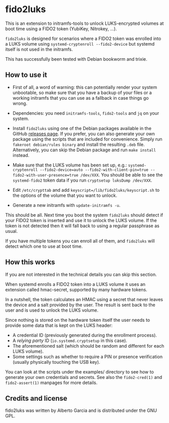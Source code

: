 # fido2luks

This is an extension to initramfs-tools to unlock LUKS-encrypted
volumes at boot time using a FIDO2 token (YubiKey, Nitrokey, ...).

`fido2luks` is designed for scenarios where a FIDO2 token was enrolled
into a LUKS volume using `systemd-cryptenroll --fido2-device` but
systemd itself is not used in the initramfs.

This has successfully been tested with Debian bookworm and trixie.

## How to use it

- First of all, a word of warning: this can potentially render your
  system unbootable, so make sure that you have a backup of your files
  or a working initramfs that you can use as a fallback in case things
  go wrong.

- Dependencies: you need `initramfs-tools`, `fido2-tools` and `jq` on
  your system.

- Install `fido2luks` using one of the Debian packages available in
  the GitHub [releases page](https://github.com/bertogg/fido2luks/releases).
  If you prefer, you can also generate your own package using the
  scripts that are included for convenience. Simply run `fakeroot
  debian/rules binary` and install the resulting `.deb` file.
  Alternatively, you can skip the Debian package and run
  `make install` instead.

- Make sure that the LUKS volume has been set up, e.g.:
  `systemd-cryptenroll --fido2-device=auto --fido2-with-client-pin=true --fido2-with-user-presence=true /dev/XXX`.
  You should be able to see the `systemd-fido2` token data if you run
  `cryptsetup luksDump /dev/XXX`.

- Edit `/etc/crypttab` and add `keyscript=/lib/fido2luks/keyscript.sh`
  to the options of the volume that you want to unlock.

- Generate a new initramfs with `update-initramfs -u`.

This should be all. Next time you boot the system `fido2luks` should
detect if your FIDO2 token is inserted and use it to unlock the LUKS
volume. If the token is not detected then it will fall back to using a
regular passphrase as usual.

If you have multiple tokens you can enroll all of them, and
`fido2luks` will detect which one to use at boot time.

## How this works

If you are not interested in the technical details you can skip this
section.

When systemd enrolls a FIDO2 token into a LUKS volume it uses an
extension called hmac-secret, supported by many hardware tokens.

In a nutshell, the token calculates an HMAC using a secret that never
leaves the device and a salt provided by the user. The result is sent
back to the user and is used to unlock the LUKS volume.

Since nothing is stored on the hardware token itself the user needs to
provide some data that is kept on the LUKS header:

- A credential ID (previously generated during the enrollment process).
- A _relying party_ ID (`io.systemd.cryptsetup` in this case).
- The aforementioned salt (which should be random and different for
  each LUKS volume).
- Some settings such as whether to require a PIN or presence
  verification (usually physically touching the USB key).

You can look at the scripts under the examples/ directory to see how
to generate your own credentials and secrets. See also the
`fido2-cred(1)` and `fido2-assert(1)` manpages for more details.

## Credits and license

fido2luks was written by Alberto Garcia and is distributed under the
GNU GPL.
